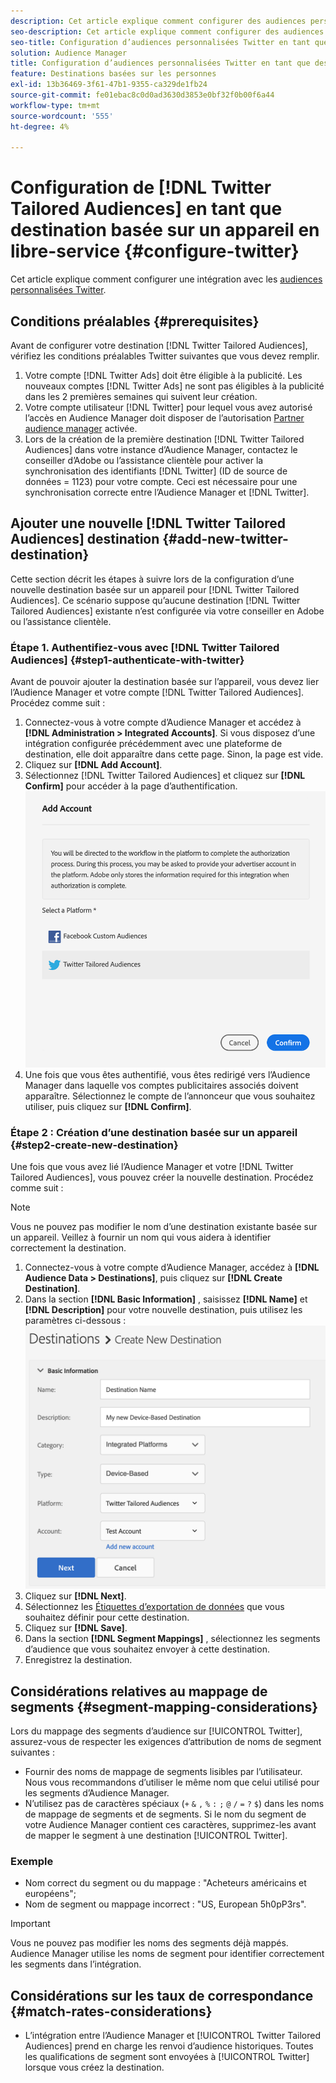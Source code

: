 ```yaml
---
description: Cet article explique comment configurer des audiences personnalisées Twitter pour les nouvelles intégrations et les intégrations existantes.
seo-description: Cet article explique comment configurer des audiences personnalisées Twitter pour les nouvelles intégrations et les intégrations existantes.
seo-title: Configuration d’audiences personnalisées Twitter en tant que destination basée sur un appareil en libre service
solution: Audience Manager
title: Configuration d’audiences personnalisées Twitter en tant que destination basée sur un appareil en libre service
feature: Destinations basées sur les personnes
exl-id: 13b36469-3f61-47b1-9355-ca329de1fb24
source-git-commit: fe01ebac8c0d0ad3630d3853e0bf32f0b00f6a44
workflow-type: tm+mt
source-wordcount: '555'
ht-degree: 4%

---
```


# Configuration de [!DNL Twitter Tailored Audiences] en tant que destination basée sur un appareil en libre-service {#configure-twitter}

Cet article explique comment configurer une intégration avec les [audiences personnalisées Twitter](https://business.twitter.com/en/targeting/tailored-audiences.html).

## Conditions préalables {#prerequisites}

Avant de configurer votre destination [!DNL Twitter Tailored Audiences], vérifiez les conditions préalables Twitter suivantes que vous devez remplir.

1. Votre compte [!DNL Twitter Ads] doit être éligible à la publicité. Les nouveaux comptes [!DNL Twitter Ads] ne sont pas éligibles à la publicité dans les 2 premières semaines qui suivent leur création.
2. Votre compte utilisateur [!DNL Twitter] pour lequel vous avez autorisé l’accès en Audience Manager doit disposer de l’autorisation [Partner audience manager](https://business.twitter.com/en/help/troubleshooting/multi-user-login-faq.html#accesslevels) activée.
3. Lors de la création de la première destination [!DNL Twitter Tailored Audiences] dans votre instance d’Audience Manager, contactez le conseiller d’Adobe ou l’assistance clientèle pour activer la synchronisation des identifiants [!DNL Twitter] (ID de source de données = 1123) pour votre compte. Ceci est nécessaire pour une synchronisation correcte entre l’Audience Manager et [!DNL Twitter].

## Ajouter une nouvelle [!DNL Twitter Tailored Audiences] destination {#add-new-twitter-destination}

Cette section décrit les étapes à suivre lors de la configuration d’une nouvelle destination basée sur un appareil pour [!DNL Twitter Tailored Audiences]. Ce scénario suppose qu’aucune destination [!DNL Twitter Tailored Audiences] existante n’est configurée via votre conseiller en Adobe ou l’assistance clientèle.

### Étape 1. Authentifiez-vous avec [!DNL Twitter Tailored Audiences] {#step1-authenticate-with-twitter}

Avant de pouvoir ajouter la destination basée sur l’appareil, vous devez lier l’Audience Manager et votre compte [!DNL Twitter Tailored Audiences]. Procédez comme suit :

1. Connectez-vous à votre compte d’Audience Manager et accédez à **[!DNL Administration > Integrated Accounts]**. Si vous disposez d’une intégration configurée précédemment avec une plateforme de destination, elle doit apparaître dans cette page. Sinon, la page est vide.
1. Cliquez sur **[!DNL Add Account]**.
1. Sélectionnez [!DNL Twitter Tailored Audiences] et cliquez sur **[!DNL Confirm]** pour accéder à la page d’authentification.                     ![Plateformes intégrées](assets/dbd-integrated-platforms.png)
1. Une fois que vous êtes authentifié, vous êtes redirigé vers l’Audience Manager dans laquelle vos comptes publicitaires associés doivent apparaître. Sélectionnez le compte de l’annonceur que vous souhaitez utiliser, puis cliquez sur **[!DNL Confirm]**.

### Étape 2 : Création d’une destination basée sur un appareil {#step2-create-new-destination}

Une fois que vous avez lié l’Audience Manager et votre [!DNL Twitter Tailored Audiences], vous pouvez créer la nouvelle destination. Procédez comme suit :

>[!NOTE]
>
>Vous ne pouvez pas modifier le nom d’une destination existante basée sur un appareil. Veillez à fournir un nom qui vous aidera à identifier correctement la destination.

1. Connectez-vous à votre compte d’Audience Manager, accédez à **[!DNL Audience Data > Destinations]**, puis cliquez sur **[!DNL Create Destination]**.
1. Dans la section **[!DNL Basic Information]** , saisissez **[!DNL Name]** et **[!DNL Description]** pour votre nouvelle destination, puis utilisez les paramètres ci-dessous : ![setup](assets/dbd-new-basic.png)
1. Cliquez sur **[!DNL Next]**.
1. Sélectionnez les [Étiquettes d’exportation de données](/help/using/features/data-export-controls.md#controls-labels) que vous souhaitez définir pour cette destination.
1. Cliquez sur **[!DNL Save]**.
1. Dans la section **[!DNL Segment Mappings]** , sélectionnez les segments d’audience que vous souhaitez envoyer à cette destination.
1. Enregistrez la destination.

## Considérations relatives au mappage de segments {#segment-mapping-considerations}

Lors du mappage des segments d’audience sur [!UICONTROL Twitter], assurez-vous de respecter les exigences d’attribution de noms de segment suivantes :

* Fournir des noms de mappage de segments lisibles par l’utilisateur. Nous vous recommandons d’utiliser le même nom que celui utilisé pour les segments d’Audience Manager.
* N’utilisez pas de caractères spéciaux (`+` `&` `,` `%` `:` `;` `@` `/` `=` `?` `$`) dans les noms de mappage de segments et de segments. Si le nom du segment de votre Audience Manager contient ces caractères, supprimez-les avant de mapper le segment à une destination [!UICONTROL Twitter].

### Exemple

* Nom correct du segment ou du mappage : &quot;Acheteurs américains et européens&quot;;
* Nom de segment ou mappage incorrect : &quot;US, European 5h0pP3rs&quot;.

>[!IMPORTANT]
>
>Vous ne pouvez pas modifier les noms des segments déjà mappés. Audience Manager utilise les noms de segment pour identifier correctement les segments dans l’intégration.

## Considérations sur les taux de correspondance {#match-rates-considerations}

* L’intégration entre l’Audience Manager et [!UICONTROL Twitter Tailored Audiences] prend en charge les renvoi d’audience historiques. Toutes les qualifications de segment sont envoyées à [!UICONTROL Twitter] lorsque vous créez la destination.
